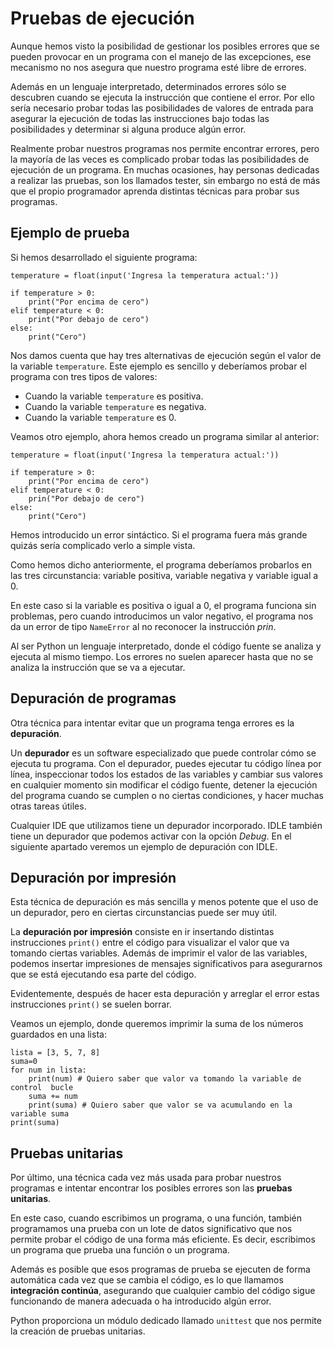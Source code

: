# Pruebas de ejecución

Aunque hemos visto la posibilidad de gestionar los posibles errores que se pueden provocar en un programa con el manejo de las excepciones, ese mecanismo no nos asegura que nuestro programa esté libre de errores.

Además en un lenguaje interpretado, determinados errores sólo se descubren cuando se ejecuta la instrucción que contiene el error. Por ello sería necesario probar todas las posibilidades de valores de entrada para asegurar la ejecución de todas las instrucciones bajo todas las posibilidades y determinar si alguna produce algún error.

Realmente probar nuestros programas nos permite encontrar errores, pero la mayoría de las veces es complicado probar todas las posibilidades de ejecución de un programa. En muchas ocasiones, hay personas dedicadas a realizar las pruebas, son los llamados tester, sin embargo no está de más que el propio programador aprenda distintas técnicas para probar sus programas.

## Ejemplo de prueba

Si hemos desarrollado el siguiente programa:

```
temperature = float(input('Ingresa la temperatura actual:'))

if temperature > 0:
    print("Por encima de cero")
elif temperature < 0:
    print("Por debajo de cero")
else:
    print("Cero")
```

Nos damos cuenta que hay tres alternativas de ejecución según el valor de la variable `temperature`. 
Este ejemplo es sencillo y deberíamos probar el programa con tres tipos de valores:

* Cuando la variable `temperature` es positiva.
* Cuando la variable `temperature` es negativa.
* Cuando la variable `temperature` es 0.

Veamos otro ejemplo, ahora hemos creado un programa similar al anterior:

```
temperature = float(input('Ingresa la temperatura actual:'))

if temperature > 0:
    print("Por encima de cero")
elif temperature < 0:
    prin("Por debajo de cero")
else:
    print("Cero")
```

Hemos introducido un error sintáctico. Si el programa fuera más grande quizás sería complicado verlo a simple vista.

Como hemos dicho anteriormente, el programa deberíamos probarlos en las tres circunstancia: variable positiva, variable negativa y variable igual a 0.

En este caso si la variable es positiva o igual a 0, el programa funciona sin problemas, pero cuando introducimos un valor negativo, el programa nos da un error de tipo `NameError` al no reconocer la instrucción *prin*.

Al ser Python un lenguaje interpretado, donde el código fuente se analiza y ejecuta al mismo tiempo. Los errores no suelen aparecer hasta que no se analiza la instrucción que se va a ejecutar.

## Depuración de programas

Otra técnica para intentar evitar que un programa tenga errores es la **depuración**. 

Un **depurador** es un software especializado que puede controlar cómo se ejecuta tu programa. Con el depurador, puedes ejecutar tu código línea por línea, inspeccionar todos los estados de las variables y cambiar sus valores en cualquier momento sin modificar el código fuente, detener la ejecución del programa cuando se cumplen o no ciertas condiciones, y hacer muchas otras tareas útiles.

Cualquier IDE que utilizamos tiene un depurador incorporado. IDLE también tiene un depurador que podemos activar con la opción *Debug*. En el siguiente apartado veremos un ejemplo de depuración con IDLE.

## Depuración por impresión

Esta técnica de depuración es más sencilla y menos potente que el uso de un depurador, pero en ciertas circunstancias puede ser muy útil.

La **depuración por impresión** consiste en ir insertando distintas instrucciones `print()` entre el código para visualizar el valor que va tomando ciertas variables. Además de imprimir el valor de las variables, podemos insertar impresiones de mensajes significativos para asegurarnos que se está ejecutando esa parte del código.

Evidentemente, después de hacer esta depuración y arreglar el error estas instrucciones `print()` se suelen borrar.

Veamos un ejemplo, donde queremos imprimir la suma de los números guardados en una lista:

```
lista = [3, 5, 7, 8]
suma=0
for num in lista:
    print(num) # Quiero saber que valor va tomando la variable de control  bucle
    suma += num
    print(suma) # Quiero saber que valor se va acumulando en la variable suma
print(suma)
```

## Pruebas unitarias

Por último, una técnica cada vez más usada para probar nuestros programas e intentar encontrar los posibles errores son las **pruebas unitarias**.

En este caso, cuando escribimos un programa, o una función, también programamos una prueba con un lote de datos significativo que nos permite probar el código de una forma más eficiente. Es decir, escribimos un programa que prueba una función o un programa.

Además es posible que esos programas de prueba se ejecuten de forma automática cada vez que se cambia el código, es lo que llamamos **integración continúa**, asegurando que cualquier cambio del código sigue funcionando de manera adecuada o ha introducido algún error.

Python proporciona un módulo dedicado llamado `unittest` que nos permite la creación de pruebas unitarias.
